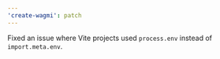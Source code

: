 ```yaml
---
'create-wagmi': patch
---
```


Fixed an issue where Vite projects used `process.env` instead of `import.meta.env`.
